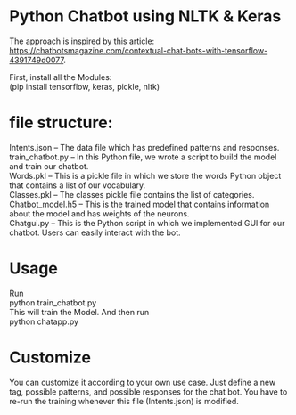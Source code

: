 # Python Chatbot using NLTK & Keras

The approach is inspired by this article: https://chatbotsmagazine.com/contextual-chat-bots-with-tensorflow-4391749d0077.

First, install all the Modules:  
(pip install tensorflow, keras, pickle, nltk) 

# file structure:   
Intents.json – The data file which has predefined patterns and responses.   
train_chatbot.py – In this Python file, we wrote a script to build the model and train our chatbot.   
Words.pkl – This is a pickle file in which we store the words Python object that contains a list of our vocabulary.   
Classes.pkl – The classes pickle file contains the list of categories.   
Chatbot_model.h5 – This is the trained model that contains information about the model and has weights of the neurons.   
Chatgui.py – This is the Python script in which we implemented GUI for our chatbot. Users can easily interact with the bot.   

# Usage
Run   
python train_chatbot.py  
This will train the Model. And then run  
python chatapp.py  

# Customize
You can customize it according to your own use case. Just define a new tag, possible patterns, and possible responses for the chat bot. You have to re-run the training whenever this file (Intents.json) is modified.



